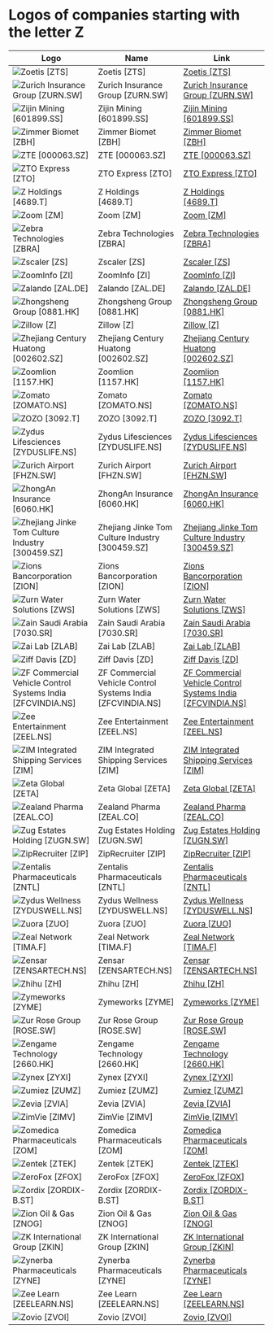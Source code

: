 # Logos of companies starting with the letter Z

| Logo | Name  | Link |
| ---- | ----  | ---- |
| ![Zoetis [ZTS]](/img/128/ZTS-905178e9.png) | Zoetis [ZTS] | [Zoetis [ZTS]](zoetis/logo/ ) |
| ![Zurich Insurance Group [ZURN.SW]](/img/128/ZURN.SW-83a11b47.png) | Zurich Insurance Group [ZURN.SW] | [Zurich Insurance Group [ZURN.SW]](zurich-insurance-group/logo/ ) |
| ![Zijin Mining [601899.SS]](/img/128/601899.SS-18337e88.png) | Zijin Mining [601899.SS] | [Zijin Mining [601899.SS]](zijin-mining/logo/ ) |
| ![Zimmer Biomet [ZBH]](/img/128/ZBH-9aaa033a.png) | Zimmer Biomet [ZBH] | [Zimmer Biomet [ZBH]](zimmer-biomet/logo/ ) |
| ![ZTE [000063.SZ]](/img/128/000063.SZ-0a482b35.png) | ZTE [000063.SZ] | [ZTE [000063.SZ]](zte/logo/ ) |
| ![ZTO Express [ZTO]](/img/128/ZTO-71cc2b69.png) | ZTO Express [ZTO] | [ZTO Express [ZTO]](zto-express/logo/ ) |
| ![Z Holdings [4689.T]](/img/128/4689.T-d506faed.png) | Z Holdings [4689.T] | [Z Holdings [4689.T]](z-holdings/logo/ ) |
| ![Zoom [ZM]](/img/128/ZM-ee80a620.png) | Zoom [ZM] | [Zoom [ZM]](zoom/logo/ ) |
| ![Zebra Technologies [ZBRA]](/img/128/ZBRA-ea33e21a.png) | Zebra Technologies [ZBRA] | [Zebra Technologies [ZBRA]](zebra-technologies/logo/ ) |
| ![Zscaler [ZS]](/img/128/ZS-8825ce73.png) | Zscaler [ZS] | [Zscaler [ZS]](zscaler/logo/ ) |
| ![ZoomInfo [ZI]](/img/128/ZI-5fadb2b7.png) | ZoomInfo [ZI] | [ZoomInfo [ZI]](zoominfo/logo/ ) |
| ![Zalando [ZAL.DE]](/img/128/ZAL.DE-e433c2e7.png) | Zalando [ZAL.DE] | [Zalando [ZAL.DE]](zalando/logo/ ) |
| ![Zhongsheng Group [0881.HK]](/img/128/0881.HK-19739e08.png) | Zhongsheng Group [0881.HK] | [Zhongsheng Group [0881.HK]](zhongsheng-group/logo/ ) |
| ![Zillow [Z]](/img/128/Z-e8d5b2e0.png) | Zillow [Z] | [Zillow [Z]](zillow/logo/ ) |
| ![Zhejiang Century Huatong [002602.SZ]](/img/128/002602.SZ-5794500f.png) | Zhejiang Century Huatong [002602.SZ] | [Zhejiang Century Huatong [002602.SZ]](zhejiang-century-huatong/logo/ ) |
| ![Zoomlion [1157.HK]](/img/128/1157.HK-10ebd235.png) | Zoomlion [1157.HK] | [Zoomlion [1157.HK]](zoomlion/logo/ ) |
| ![Zomato [ZOMATO.NS]](/img/128/ZOMATO.NS-edcec514.png) | Zomato [ZOMATO.NS] | [Zomato [ZOMATO.NS]](zomato/logo/ ) |
| ![ZOZO [3092.T]](/img/128/3092.T-3f4629ed.png) | ZOZO [3092.T] | [ZOZO [3092.T]](zozo/logo/ ) |
| ![Zydus Lifesciences [ZYDUSLIFE.NS]](/img/128/ZYDUSLIFE.NS-685687a2.png) | Zydus Lifesciences [ZYDUSLIFE.NS] | [Zydus Lifesciences [ZYDUSLIFE.NS]](zydus-lifesciences/logo/ ) |
| ![Zurich Airport [FHZN.SW]](/img/128/FHZN.SW-bef087b6.png) | Zurich Airport [FHZN.SW] | [Zurich Airport [FHZN.SW]](zurich-airport/logo/ ) |
| ![ZhongAn Insurance  [6060.HK]](/img/128/6060.HK-8136a974.png) | ZhongAn Insurance  [6060.HK] | [ZhongAn Insurance  [6060.HK]](zhongan-insurance/logo/ ) |
| ![Zhejiang Jinke Tom Culture Industry [300459.SZ]](/img/128/300459.SZ-5ed8f1d5.png) | Zhejiang Jinke Tom Culture Industry [300459.SZ] | [Zhejiang Jinke Tom Culture Industry [300459.SZ]](zhejiang-jinke-tom-culture-industry/logo/ ) |
| ![Zions Bancorporation [ZION]](/img/128/ZION-b48793a5.png) | Zions Bancorporation [ZION] | [Zions Bancorporation [ZION]](zions/logo/ ) |
| ![Zurn Water Solutions [ZWS]](/img/128/ZWS-9e44ebbc.png) | Zurn Water Solutions [ZWS] | [Zurn Water Solutions [ZWS]](zurn-water-solutions/logo/ ) |
| ![Zain Saudi Arabia [7030.SR]](/img/128/7030.SR-eaa33a21.png) | Zain Saudi Arabia [7030.SR] | [Zain Saudi Arabia [7030.SR]](zain-saudi-arabia/logo/ ) |
| ![Zai Lab [ZLAB]](/img/128/ZLAB-f786aaa9.png) | Zai Lab [ZLAB] | [Zai Lab [ZLAB]](zai-lab/logo/ ) |
| ![Ziff Davis [ZD]](/img/128/ZD-4db5a269.png) | Ziff Davis [ZD] | [Ziff Davis [ZD]](ziff-davis/logo/ ) |
| ![ZF Commercial Vehicle Control Systems India [ZFCVINDIA.NS]](/img/128/ZFCVINDIA.NS-8f8ac679.png) | ZF Commercial Vehicle Control Systems India [ZFCVINDIA.NS] | [ZF Commercial Vehicle Control Systems India [ZFCVINDIA.NS]](zf-commercial-vehicle-control-systems-india/logo/ ) |
| ![Zee Entertainment [ZEEL.NS]](/img/128/ZEEL.NS-ae83075d.png) | Zee Entertainment [ZEEL.NS] | [Zee Entertainment [ZEEL.NS]](zee-entertainment/logo/ ) |
| ![ZIM Integrated Shipping Services [ZIM]](/img/128/ZIM-a8b01ce5.png) | ZIM Integrated Shipping Services [ZIM] | [ZIM Integrated Shipping Services [ZIM]](zim/logo/ ) |
| ![Zeta Global [ZETA]](/img/128/ZETA-a77f0ed8.png) | Zeta Global [ZETA] | [Zeta Global [ZETA]](zeta-global/logo/ ) |
| ![Zealand Pharma [ZEAL.CO]](/img/128/ZEAL.CO-75b45458.png) | Zealand Pharma [ZEAL.CO] | [Zealand Pharma [ZEAL.CO]](zealand-pharma/logo/ ) |
| ![Zug Estates Holding [ZUGN.SW]](/img/128/ZUGN.SW-9fa579b1.png) | Zug Estates Holding [ZUGN.SW] | [Zug Estates Holding [ZUGN.SW]](zug-estates-holding/logo/ ) |
| ![ZipRecruiter [ZIP]](/img/128/ZIP-914fb231.png) | ZipRecruiter [ZIP] | [ZipRecruiter [ZIP]](ziprecruiter/logo/ ) |
| ![Zentalis Pharmaceuticals [ZNTL]](/img/128/ZNTL-8ae41d99.png) | Zentalis Pharmaceuticals [ZNTL] | [Zentalis Pharmaceuticals [ZNTL]](zentalis-pharmaceuticals/logo/ ) |
| ![Zydus Wellness [ZYDUSWELL.NS]](/img/128/ZYDUSWELL.NS-a194f4cb.png) | Zydus Wellness [ZYDUSWELL.NS] | [Zydus Wellness [ZYDUSWELL.NS]](zydus-wellness/logo/ ) |
| ![Zuora [ZUO]](/img/128/ZUO-b36eb3ef.png) | Zuora [ZUO] | [Zuora [ZUO]](zuora/logo/ ) |
| ![Zeal Network [TIMA.F]](/img/128/TIMA.F-414ef6fe.png) | Zeal Network [TIMA.F] | [Zeal Network [TIMA.F]](zeal-network/logo/ ) |
| ![Zensar [ZENSARTECH.NS]](/img/128/ZENSARTECH.NS-1ed35b3e.png) | Zensar [ZENSARTECH.NS] | [Zensar [ZENSARTECH.NS]](zensar/logo/ ) |
| ![Zhihu [ZH]](/img/128/ZH-a071bede.png) | Zhihu [ZH] | [Zhihu [ZH]](zhihu/logo/ ) |
| ![Zymeworks [ZYME]](/img/128/ZYME-220fe2b7.png) | Zymeworks [ZYME] | [Zymeworks [ZYME]](zymeworks/logo/ ) |
| ![Zur Rose Group [ROSE.SW]](/img/128/ROSE.SW-13ab223b.png) | Zur Rose Group [ROSE.SW] | [Zur Rose Group [ROSE.SW]](zur-rose-group/logo/ ) |
| ![Zengame Technology [2660.HK]](/img/128/2660.HK-de5f43f9.png) | Zengame Technology [2660.HK] | [Zengame Technology [2660.HK]](zengame-technology/logo/ ) |
| ![Zynex [ZYXI]](/img/128/ZYXI-bf14f49f.png) | Zynex [ZYXI] | [Zynex [ZYXI]](zynex/logo/ ) |
| ![Zumiez [ZUMZ]](/img/128/ZUMZ-fb181c89.png) | Zumiez [ZUMZ] | [Zumiez [ZUMZ]](zumiez/logo/ ) |
| ![Zevia [ZVIA]](/img/128/ZVIA-f2dc97a3.png) | Zevia [ZVIA] | [Zevia [ZVIA]](zevia/logo/ ) |
| ![ZimVie [ZIMV]](/img/128/ZIMV-ea9196f8.png) | ZimVie [ZIMV] | [ZimVie [ZIMV]](zimvie/logo/ ) |
| ![Zomedica Pharmaceuticals [ZOM]](/img/128/ZOM-2b22b56e.png) | Zomedica Pharmaceuticals [ZOM] | [Zomedica Pharmaceuticals [ZOM]](zomedica-pharmaceuticals/logo/ ) |
| ![Zentek [ZTEK]](/img/128/ZTEK-f916e3f4.png) | Zentek [ZTEK] | [Zentek [ZTEK]](zentek/logo/ ) |
| ![ZeroFox [ZFOX]](/img/128/ZFOX-0ee56388.png) | ZeroFox [ZFOX] | [ZeroFox [ZFOX]](zerofox/logo/ ) |
| ![Zordix [ZORDIX-B.ST]](/img/128/ZORDIX-B.ST-d2267b64.png) | Zordix [ZORDIX-B.ST] | [Zordix [ZORDIX-B.ST]](zordix/logo/ ) |
| ![Zion Oil & Gas [ZNOG]](/img/128/ZNOG-14ae36e8.png) | Zion Oil & Gas [ZNOG] | [Zion Oil & Gas [ZNOG]](zion-oil/logo/ ) |
| ![ZK International Group [ZKIN]](/img/128/ZKIN-0e8f8d95.png) | ZK International Group [ZKIN] | [ZK International Group [ZKIN]](zk-international-group/logo/ ) |
| ![Zynerba Pharmaceuticals [ZYNE]](/img/128/ZYNE-886eb98f.png) | Zynerba Pharmaceuticals [ZYNE] | [Zynerba Pharmaceuticals [ZYNE]](zynerba-pharmaceuticals/logo/ ) |
| ![Zee Learn [ZEELEARN.NS]](/img/128/ZEELEARN.NS-b32eb02a.png) | Zee Learn [ZEELEARN.NS] | [Zee Learn [ZEELEARN.NS]](zee-learn/logo/ ) |
| ![Zovio [ZVOI]](/img/128/ZVOI-44deb4a8.png) | Zovio [ZVOI] | [Zovio [ZVOI]](zovio/logo/ ) |
